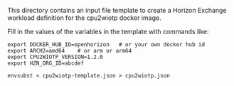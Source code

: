 This directory contains an input file template to create a Horizon Exchange workload definition for the cpu2wiotp docker image.

Fill in the values of the variables in the template with commands like:

```
export DOCKER_HUB_ID=openhorizon   # or your own docker hub id
export ARCH2=amd64    # or arm or arm64
export CPU2WIOTP_VERSION=1.2.0
export HZN_ORG_ID=abcdef

envsubst < cpu2wiotp-template.json > cpu2wiotp.json
```
